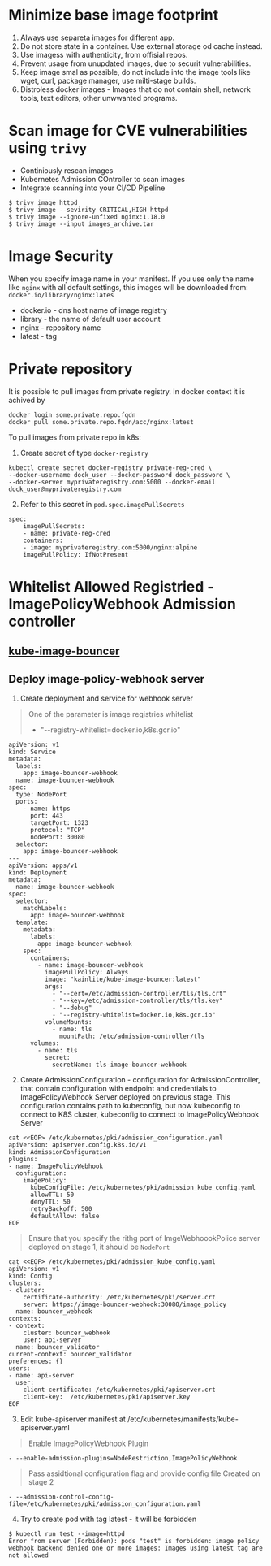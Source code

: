 # Minimize base image footprint
1. Always use separeta images for different app. 
2. Do not store state in a container. Use external storage od cache instead.
3. Use imagess with authenticity, from offisial repos.
4. Prevent usage from unupdated images, due to securit vulnerabilities.
5. Keep image smal as possible, do not include into the image tools like wget, curl, package manager, use milti-stage builds.
6. Distroless docker images - Images that do not contain shell, network tools, text editors, other unwwanted programs. 

# Scan image for CVE vulnerabilities using `trivy`
- Continiously rescan images
- Kubernetes Admission COntroller to scan images
- Integrate scanning into your CI/CD Pipeline
```
$ trivy image httpd
$ trivy image --sevirity CRITICAL,HIGH httpd
$ trivy image --ignore-unfixed nginx:1.18.0
$ trivy image --input images_archive.tar 
```

# Image Security
When you specify image name in your manifest. If you use only the name like `nginx` with all default settings, this images will be downloaded from:
`docker.io/library/nginx:lates` 
- docker.io - dns host name of image registry
- library - the name of default user account
- nginx - repository name
- latest - tag

# Private repository
It is possible to pull images from private registry. 
In docker context it is achived by
```
docker login some.private.repo.fqdn
docker pull some.private.repo.fqdn/acc/nginx:latest
```
To pull images from private repo in k8s:
1. Create secret of type `docker-registry`
```
kubectl create secret docker-registry private-reg-cred \
--docker-username dock_user --docker-password dock_password \
--docker-server myprivateregistry.com:5000 --docker-email dock_user@myprivateregistry.com
```
2. Refer to this secret in `pod.spec.imagePullSecrets `
```
spec:
    imagePullSecrets:
    - name: private-reg-cred
    containers:
    - image: myprivateregistry.com:5000/nginx:alpine
    imagePullPolicy: IfNotPresent
```

# Whitelist Allowed Registried - ImagePolicyWebhook Admission controller
## [kube-image-bouncer](https://github.com/kainlite/kube-image-bouncer)
## Deploy image-policy-webhook server
1. Create deployment and service for webhook server
> One of the parameter is image registries whitelist 
> - "--registry-whitelist=docker.io,k8s.gcr.io"
```
apiVersion: v1
kind: Service
metadata:
  labels:
    app: image-bouncer-webhook
  name: image-bouncer-webhook
spec:
  type: NodePort
  ports:
    - name: https
      port: 443
      targetPort: 1323
      protocol: "TCP"
      nodePort: 30080
  selector:
    app: image-bouncer-webhook
---
apiVersion: apps/v1
kind: Deployment
metadata:
  name: image-bouncer-webhook
spec:
  selector:
    matchLabels:
      app: image-bouncer-webhook
  template:
    metadata:
      labels:
        app: image-bouncer-webhook
    spec:
      containers:
        - name: image-bouncer-webhook
          imagePullPolicy: Always
          image: "kainlite/kube-image-bouncer:latest"
          args:
            - "--cert=/etc/admission-controller/tls/tls.crt"
            - "--key=/etc/admission-controller/tls/tls.key"
            - "--debug"
            - "--registry-whitelist=docker.io,k8s.gcr.io"
          volumeMounts:
            - name: tls
              mountPath: /etc/admission-controller/tls
      volumes:
        - name: tls
          secret:
            secretName: tls-image-bouncer-webhook
```
2. Create AdmissionConfiguration - configuration for AdmissionController, that contain configuration with endpoint and credentials to ImagePolicyWebhook Server deployed on previous stage. This configuration contains path to kubeconfig, but now kubeconfig to connect to K8S cluster, kubeconfig to connect to ImagePolicyWebhook Server
```
cat <<EOF> /etc/kubernetes/pki/admission_configuration.yaml 
apiVersion: apiserver.config.k8s.io/v1
kind: AdmissionConfiguration
plugins:
- name: ImagePolicyWebhook
  configuration:
    imagePolicy:
      kubeConfigFile: /etc/kubernetes/pki/admission_kube_config.yaml 
      allowTTL: 50
      denyTTL: 50
      retryBackoff: 500
      defaultAllow: false
EOF
```
> Ensure that you specify the rithg port of ImgeWebhoookPolice server deployed on stage 1, it should be `NodePort`
```
cat <<EOF> /etc/kubernetes/pki/admission_kube_config.yaml 
apiVersion: v1
kind: Config
clusters:
- cluster:
    certificate-authority: /etc/kubernetes/pki/server.crt
    server: https://image-bouncer-webhook:30080/image_policy
  name: bouncer_webhook
contexts:
- context:
    cluster: bouncer_webhook
    user: api-server
  name: bouncer_validator
current-context: bouncer_validator
preferences: {}
users:
- name: api-server
  user:
    client-certificate: /etc/kubernetes/pki/apiserver.crt
    client-key:  /etc/kubernetes/pki/apiserver.key
EOF
```
3. Edit kube-apiserver manifest at /etc/kubernetes/manifests/kube-apiserver.yaml 
> Enable ImagePolicyWebhook Plugin
```
- --enable-admission-plugins=NodeRestriction,ImagePolicyWebhook
```
> Pass assidtional configuration flag and provide config file Created on stage 2
```
- --admission-control-config-file=/etc/kubernetes/pki/admission_configuration.yaml
```
4. Try to create pod with tag latest - it will be forbidden
```
$ kubectl run test --image=httpd
Error from server (Forbidden): pods "test" is forbidden: image policy webhook backend denied one or more images: Images using latest tag are not allowed
```
